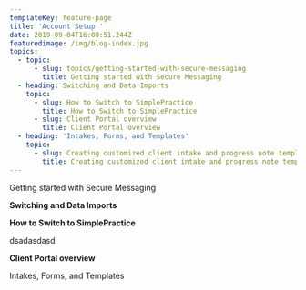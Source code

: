 ```yaml
---
templateKey: feature-page
title: 'Account Setup '
date: 2019-09-04T16:00:51.244Z
featuredimage: /img/blog-index.jpg
topics:
  - topic:
      - slug: topics/getting-started-with-secure-messaging
        title: Getting started with Secure Messaging
  - heading: Switching and Data Imports
    topic:
      - slug: How to Switch to SimplePractice
        title: How to Switch to SimplePractice
      - slug: Client Portal overview
        title: Client Portal overview
  - heading: 'Intakes, Forms, and Templates'
    topic:
      - slug: Creating customized client intake and progress note templates
        title: Creating customized client intake and progress note templates
---
```

Getting started with Secure Messaging

**Switching and Data Imports**

**How to Switch to SimplePractice**

<div class="custom-tip-box-text"> dsadasdasd</div>

**Client Portal overview**

Intakes, Forms, and Templates
